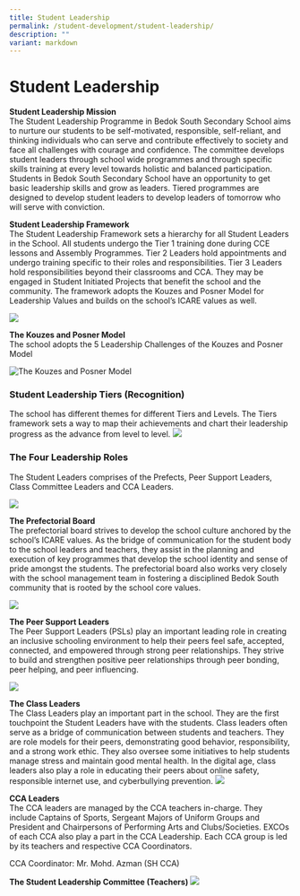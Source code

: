 ```yaml
---
title: Student Leadership
permalink: /student-development/student-leadership/
description: ""
variant: markdown
---
```

Student Leadership
==================

<b>Student Leadership Mission</b> <br>
The Student Leadership Programme in Bedok South Secondary School aims to nurture our students to be self-motivated, responsible, self-reliant, and thinking individuals who can serve and contribute effectively to society and face all challenges with courage and confidence. The committee develops student leaders through school wide programmes and through specific skills training at every level towards holistic and balanced participation. Students in Bedok South Secondary School have an opportunity to get basic leadership skills and grow as leaders. Tiered programmes are designed to develop student leaders to develop leaders of tomorrow who will serve with conviction.


<b>Student Leadership Framework</b> <br> 
The Student Leadership Framework sets a hierarchy for all Student Leaders in the School. All students undergo the Tier 1 training done during CCE lessons and Assembly Programmes. Tier 2 Leaders hold appointments and undergo training specific to their roles and responsibilities. Tier 3 Leaders hold responsibilities beyond their classrooms and CCA. They may be engaged in Student Initiated Projects that benefit the school and the community. The framework adopts the Kouzes and Posner Model for Leadership Values and builds on the school’s ICARE values as well.

![](/images/Bedok%20South%20Secondary%20School%20Student%20Framework.jpg)

<b>The Kouzes and Posner Model</b> <br>  The school adopts the 5 Leadership Challenges of the Kouzes and Posner Model

![The Kouzes and Posner Model](/images/Bedok%20South%20Secondary%20School%20Student%20Leadership%20K%20and%20P.jpg)


### Student Leadership Tiers (Recognition)

The school has different themes for different Tiers and Levels. The Tiers framework sets a way to map their achievements and chart their leadership progress as the advance from level to level.
![](/images/Student%20Development/Student%20Leadership/stdtleadership3.JPG)

### The Four Leadership Roles

The Student Leaders comprises of the Prefects, Peer Support Leaders, Class Committee Leaders and CCA Leaders.

![](/images/Student%20Development/Student%20Leadership/stdtleadership2.jpg)


<b>The Prefectorial Board</b> <br> 
The prefectorial board strives to develop the school culture anchored by the school’s ICARE values. As the bridge of communication for the student body to the school leaders and teachers, they assist in the planning and execution of key programmes that develop the school identity and sense of pride amongst the students. The prefectorial board also works very closely with the school management team in fostering a disciplined Bedok South community that is rooted by the school core values.

![](/images/Student%20Development/prefect_exco.JPG)

<b>The Peer Support Leaders</b> <br>
The Peer Support Leaders (PSLs) play an important leading role in creating an inclusive schooling environment to help their peers feel safe, accepted, connected, and empowered through strong peer relationships. They strive to build and strengthen positive peer relationships through peer bonding, peer helping, and peer influencing.

![](/images/Student%20Development/peer_support_leaders_exco.JPG)





<b>The Class Leaders</b> <br> 
The Class Leaders play an important part in the school. They are the first touchpoint the Student Leaders have with the students. Class leaders often serve as a bridge of communication between students and teachers. They are role models for their peers, demonstrating good behavior, responsibility, and a strong work ethic. They also oversee some initiatives to help students manage stress and maintain good mental health. In the digital age, class leaders also play a role in educating their peers about online safety, responsible internet use, and cyberbullying prevention. 
![](/images/Student%20Development/class_leaders.JPG)



<b>CCA Leaders</b> <br> 
The CCA leaders are managed by the CCA teachers in-charge. They include Captains of Sports, Sergeant Majors of Uniform Groups and President and Chairpersons of Performing Arts and Clubs/Societies. EXCOs of each CCA also play a part in the CCA Leadership. Each CCA group is led by its teachers and respective CCA Coordinators.

CCA Coordinator: Mr. Mohd. Azman (SH CCA) 

<b>The Student Leadership Committee (Teachers)</b>
![](/images/Student%20Development/stdt_leadership_committee_teachers.JPG)